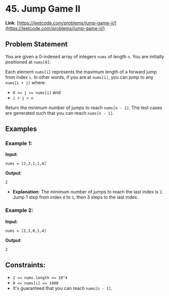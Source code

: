 # 45. Jump Game II

**Link**: [https://leetcode.com/problems/jump-game-ii/](https://leetcode.com/problems/jump-game-ii/)

## Problem Statement

You are given a 0-indexed array of integers `nums` of length `n`. You are initially positioned at `nums[0]`.

Each element `nums[i]` represents the maximum length of a forward jump from index `i`. In other words, if you are at `nums[i]`, you can jump to any `nums[i + j]` where:

- `0 <= j <= nums[i]` and
- `i + j < n`

Return the minimum number of jumps to reach `nums[n - 1]`. The test cases are generated such that you can reach `nums[n - 1]`.

## Examples

### Example 1:

**Input**: 
```
nums = [2,3,1,1,4]
```
**Output**: 
```
2
```
  * **Explanation**: The minimum number of jumps to reach the last index is `2`. Jump 1 step from index `0` to `1`, then 3 steps to the last index.

### Example 2:

**Input**: 
```
nums = [2,3,0,1,4]
```
**Output**: 
```
2
```

## Constraints:

- `1 <= nums.length <= 10^4`
- `0 <= nums[i] <= 1000`
- It's guaranteed that you can reach `nums[n - 1]`.
